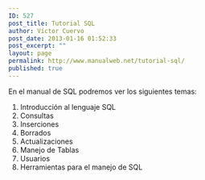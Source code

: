 ```yaml
---
ID: 527
post_title: Tutorial SQL
author: Víctor Cuervo
post_date: 2013-01-16 01:52:33
post_excerpt: ""
layout: page
permalink: http://www.manualweb.net/tutorial-sql/
published: true
---
```

En el manual de SQL podremos ver los siguientes temas:
<ol>
	<li>Introducción al lenguaje SQL</li>
	<li>Consultas</li>
	<li>Inserciones</li>
	<li>Borrados</li>
	<li>Actualizaciones</li>
	<li>Manejo de Tablas</li>
	<li>Usuarios</li>
	<li>Herramientas para el manejo de SQL</li>
</ol>